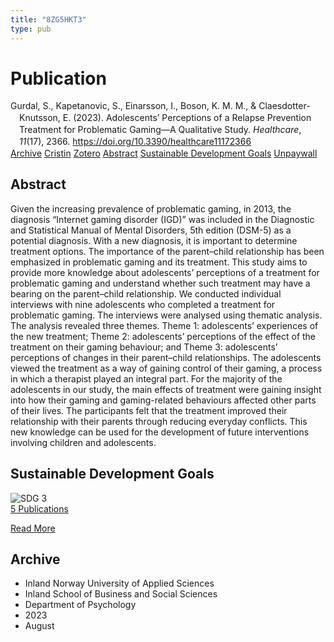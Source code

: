 ```yaml
---
title: "8ZG5HKT3"
type: pub
---
```

<h1>Publication</h1>
<article id="csl-bib-container-8ZG5HKT3" class="csl-bib-container">
  <div class="csl-bib-body" style="line-height: 1.35; padding-left: 1em; text-indent:-1em;">
  <div class="csl-entry">Gurdal, S., Kapetanovic, S., Einarsson, I., Boson, K. M. M., &amp; Claesdotter-Knutsson, E. (2023). Adolescents&#x2019; Perceptions of a Relapse Prevention Treatment for Problematic Gaming&#x2014;A Qualitative Study. <i>Healthcare</i>, <i>11</i>(17), 2366. <a href="https://doi.org/10.3390/healthcare11172366">https://doi.org/10.3390/healthcare11172366</a></div>
</div>
  <div class="csl-bib-buttons">
    <a href="#taxonomy-article-8ZG5HKT3" class="csl-bib-button">Archive</a>
    <a href="https://app.cristin.no/results/show.jsf?id=2168685" alt="Cristin URL" class="csl-bib-button">Cristin</a>
    <a href="http://zotero.org/groups/5402882/items/8ZG5HKT3" alt="Zotero URL" class="csl-bib-button">Zotero</a>
    <a href="#abstract-article-8ZG5HKT3" class="csl-bib-button">Abstract</a>
    <a href="#sdg-article-8ZG5HKT3" class="csl-bib-button">Sustainable Development Goals</a>
    <a href="https://www.mdpi.com/2227-9032/11/17/2366/pdf?version=1692683082" class="csl-bib-button">Unpaywall</a>
  </div>
  <div id="csl-bib-meta-container-8ZG5HKT3"></div>
</article>
<div id="csl-bib-meta-8ZG5HKT3" class="csl-bib-meta">
  <article id="abstract-article-8ZG5HKT3" class="abstract-article">
    <h1>Abstract</h1>
    Given the increasing prevalence of problematic gaming, in 2013, the diagnosis “Internet gaming disorder (IGD)” was included in the Diagnostic and Statistical Manual of Mental Disorders, 5th edition (DSM-5) as a potential diagnosis. With a new diagnosis, it is important to determine treatment options. The importance of the parent–child relationship has been emphasized in problematic gaming and its treatment. This study aims to provide more knowledge about adolescents’ perceptions of a treatment for problematic gaming and understand whether such treatment may have a bearing on the parent–child relationship. We conducted individual interviews with nine adolescents who completed a treatment for problematic gaming. The interviews were analysed using thematic analysis. The analysis revealed three themes. Theme 1: adolescents’ experiences of the new treatment; Theme 2: adolescents’ perceptions of the effect of the treatment on their gaming behaviour; and Theme 3: adolescents’ perceptions of changes in their parent–child relationships. The adolescents viewed the treatment as a way of gaining control of their gaming, a process in which a therapist played an integral part. For the majority of the adolescents in our study, the main effects of treatment were gaining insight into how their gaming and gaming-related behaviours affected other parts of their lives. The participants felt that the treatment improved their relationship with their parents through reducing everyday conflicts. This new knowledge can be used for the development of future interventions involving children and adolescents.
  </article>
  <article id="sdg-article-8ZG5HKT3" class="sdg-article">
    <h1>Sustainable Development Goals</h1>
    <div class="sdg-container"><div id="sdg3" class="sdg"> <img src="{{< params subfolder >}}images/sdg/sdg03_en.png" class="image" alt="SDG 3"> <div class="sdg-overlay"> <a href="{{< params subfolder >}}en/archive/?sdg=3#archive" class="sdg-publication-count"><span>5</span> Publications</a> <p><a href="https://sdgs.un.org/goals/goal3" class="sdg-read-more">Read More</a></p> </div> </div></div>
  </article>
  <article id="taxonomy-article-8ZG5HKT3" class="taxonomy-article">
    <h1>Archive</h1>
    <ul>
      <li>Inland Norway University of Applied Sciences</li>
      <li>Inland School of Business and Social Sciences</li>
      <li>Department of Psychology</li>
      <li>2023</li>
      <li>August</li>
    </ul>
  </article>
</div>
